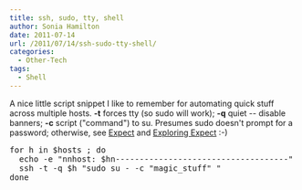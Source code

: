 ```yaml
---
title: ssh, sudo, tty, shell
author: Sonia Hamilton
date: 2011-07-14
url: /2011/07/14/ssh-sudo-tty-shell/
categories:
  - Other-Tech
tags:
  - Shell
---
```

A nice little script snippet I like to remember for automating quick stuff across multiple hosts. **-t** forces tty (so sudo will work); **-q** quiet -- disable banners; **-c** script ("command") to su. Presumes sudo doesn't prompt for a password; otherwise, see [Expect][1] and [Exploring Expect][2] :-)

<!--more-->

<pre>for h in $hosts ; do
  echo -e "nnhost: $hn------------------------------------"
  ssh -t -q $h "sudo su - -c "magic_stuff" "
done</pre>

 [1]: http://www.nist.gov/el/msid/expect.cfm
 [2]: http://oreilly.com/catalog/9781565920903
